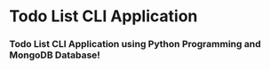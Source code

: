 # Todo List CLI Application
### Todo List CLI Application using Python Programming and MongoDB Database!